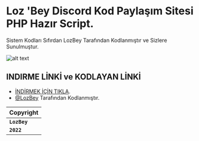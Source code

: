 # Loz 'Bey Discord Kod Paylaşım Sitesi PHP Hazır Script.

Sistem Kodları Sıfırdan LozBey Tarafından Kodlanmıştır ve Sizlere Sunulmuştur.



![alt text](https://i.hizliresim.com/MuxgnU.png)

## INDIRME LİNKİ ve KODLAYAN LİNKİ

- [İNDİRMEK İÇİN TIKLA](https://www.github.com/octokatherine).
- [@LozBey](https://discord.com/users/951565906495025234) Tarafından Kodlanmıştır.

| Copyright | 
| :-------- | 
| **`LozBey`**|
| **`2022`**|
